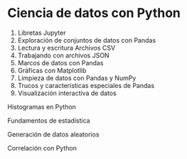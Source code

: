 # Ciencia de datos con Python

1. Libretas Jupyter
2. Exploración de conjuntos de datos con Pandas
3.  Lectura y escritura Archivos CSV
4.  Trabajando con archivos JSON
5.  Marcos de datos con Pandas 
6.  Gráficas con Matplotlib
7.  Limpieza de datos con Pandas y NumPy
8.  Trucos y características especiales de Pandas
9.  Visualización interactiva de datos

Histogramas en Python

Fundamentos de estadística

Generación de datos aleatorios

Correlación con Python